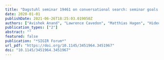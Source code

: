 ```yaml
---
title: "Dagstuhl seminar 19461 on conversational search: seminar goals and working group outcomes"
date: 2020-01-01
publishDate: 2021-06-26T18:25:03.019050Z
authors: ["Avishek Anand", "Lawrence Cavedon", "Matthias Hagen", "Hideo Joho", "Mark Sanderson", "Benno Stein"]
publication_types: ["2"]
abstract: ""
featured: false
publication: "*SIGIR Forum*"
url_pdf: "https://doi.org/10.1145/3451964.3451967"
doi: "10.1145/3451964.3451967"
---
```


